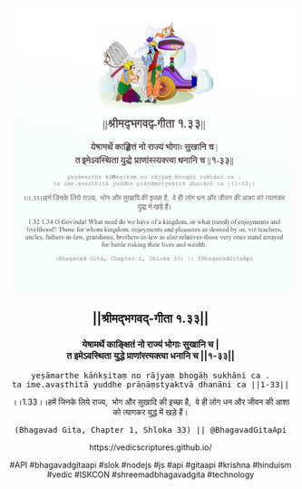 <img src="../../asset/BG_1_33.png"/>
<center><h2>||श्रीमद्‍भगवद्‍-गीता १.३३||</h2>
<h3>येषामर्थे काङ्क्षितं नो राज्यं भोगाः सुखानि च |<br/>त इमेऽवस्थिता युद्धे प्राणांस्त्यक्त्वा धनानि च ||१-३३||</h3>
<pre>yeṣāmarthe kāṅkṣitaṃ no rājyaṃ bhogāḥ sukhāni ca .<br/>ta ime.avasthitā yuddhe prāṇāṃstyaktvā dhanāni ca ||1-33||</pre>
<p>।।1.33।।हमें जिनके लिये राज्य,  भोग और सुखादि की इच्छा है,  वे ही लोग धन और जीवन की आशा को त्यागकर युद्ध में खड़े हैं।</p>
<pre>(Bhagavad Gita, Chapter 1, Shloka 33) || @BhagavadGitaApi</pre><p>https://vedicscriptures.github.io/</p><p>#API #bhagavadgitaapi #slok #nodejs #js #api #gitaapi #krishna #hinduism #vedic #ISKCON #shreemadbhagavadgita #technology</p></center>